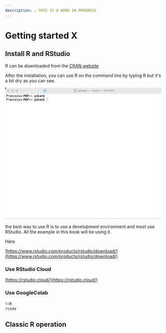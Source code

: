 ```yaml
---
description: ⚠️ THIS IS A WORK IN PROGRESS
---
```


# Getting started X

## Install R and  RStudio

R can be downloaded from the [CRAN website](https://cran.r-project.org/)

After the installation, you can use R on the command line by typing R but it's a bit dry as you can see.

![Using R in the Mac OS Terminal](.gitbook/assets/zcnnht77ss.gif)

the best way to use R is to use a development environment and most use RStudio. All the example in this book will be using it.

Here





[https://www.rstudio.com/products/rstudio/download/](https://www.rstudio.com/products/rstudio/download/)

### Use RStudio Cloud 

[https://rstudio.cloud/](https://rstudio.cloud/)

### Use GoogleColab

```r
%%R
rcode 
```

## Classic R operation

